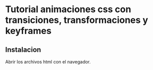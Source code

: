 # Tutorial animaciones css con transiciones, transformaciones y keyframes

## Instalacion

Abrir los archivos html con el navegador.



